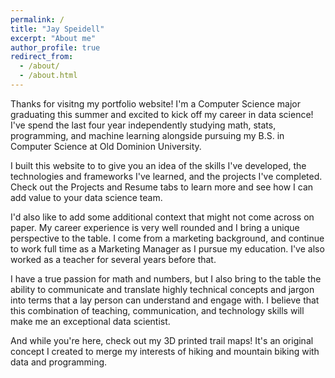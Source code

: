 ```yaml
---
permalink: /
title: "Jay Speidell"
excerpt: "About me"
author_profile: true
redirect_from:
  - /about/
  - /about.html
---
```


Thanks for visitng my portfolio website! I'm a Computer Science major graduating this summer and excited to kick off my career in data science! I've spend the last four year independently studying math, stats, programming, and machine learning alongside pursuing my B.S. in Computer Science at Old Dominion University.

I built this website to to give you an idea of the skills I've developed, the technologies and frameworks I've learned, and the projects I've completed. Check out the Projects and Resume tabs to learn more and see how I can add value to your data science team.

I'd also like to add some additional context that might not come across on paper. My career experience is very well rounded and I bring a unique perspective to the table. I come from a marketing background, and continue to work full time as a Marketing Manager as I pursue my education. I've also worked as a teacher for several years before that.

I have a true passion for math and numbers, but I also bring to the table the ability to communicate and translate highly technical concepts and jargon into terms that a lay person can understand and engage with. I believe that this combination of teaching, communication, and technology skills will make me an exceptional data scientist.

And while you're here, check out my 3D printed trail maps! It's an original concept I created to merge my interests of hiking and mountain biking with data and programming. 
